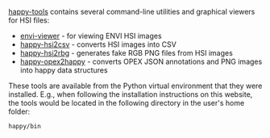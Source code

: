 [happy-tools](https://github.com/wairas/happy-tools) contains several command-line 
utilities and graphical viewers for HSI files:

* [envi-viewer](envi-viewer.md) - for viewing ENVI HSI images
* [happy-hsi2csv](happy-hsi2csv.md) - converts HSI images into CSV
* [happy-hsi2rbg](happy-hsi2rbg.md) - generates fake RGB PNG files from HSI images
* [happy-opex2happy](happy-opex2happy.md) - converts OPEX JSON annotations and PNG images into happy data structures

These tools are available from the Python virtual environment that they were
installed. E.g., when following the installation instructions on this website,
the tools would be located in the following directory in the user's home folder:

```bash
happy/bin
```
